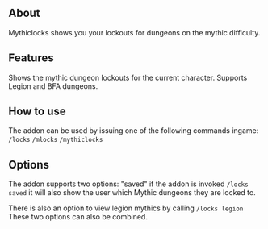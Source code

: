 ## About

Mythiclocks shows you your lockouts for dungeons on the mythic difficulty. 

## Features

Shows the mythic dungeon lockouts for the current character. 
Supports Legion and BFA dungeons. 

## How to use

The addon can be used by issuing one of the following commands ingame: `/locks`  `/mlocks` `/mythiclocks`

## Options

The addon supports two options: "saved" if the addon is invoked `/locks saved` it will also show the user which Mythic dungeons they are locked to. 

There is also an option to view legion mythics by calling `/locks legion` These two options can also be combined. 

